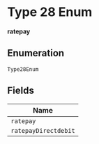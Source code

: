
# Type 28 Enum

**ratepay**

## Enumeration

`Type28Enum`

## Fields

| Name |
|  --- |
| `ratepay` |
| `ratepayDirectdebit` |

